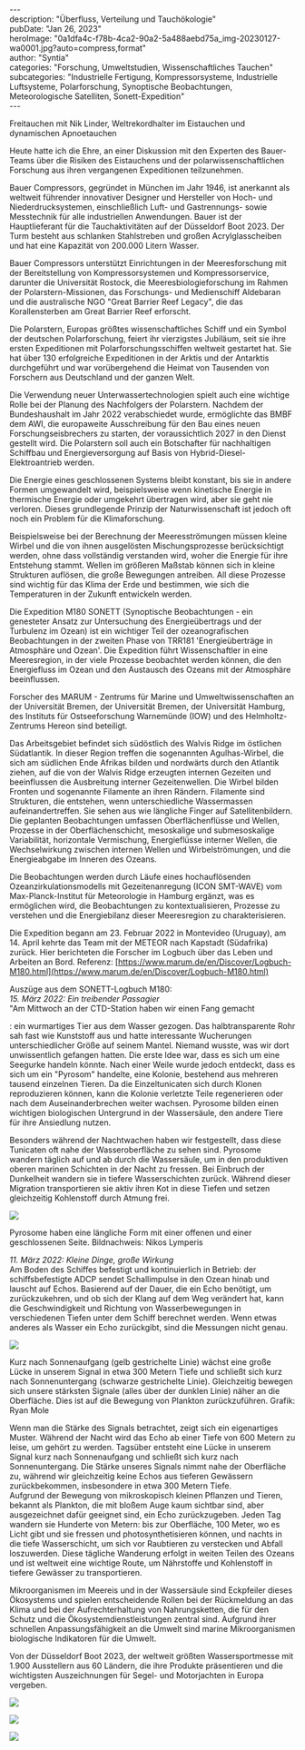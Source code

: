 \---  
description: "Überfluss, Verteilung und Tauchökologie"   
pubDate: "Jan 26, 2023"   
heroImage: "0a1dfa4c-f78b-4ca2-90a2-5a488aebd75a_img-20230127-wa0001.jpg?auto=compress,format"   
author: "Syntia"   
categories: "Forschung, Umweltstudien, Wissenschaftliches Tauchen"   
subcategories: "Industrielle Fertigung, Kompressorsysteme, Industrielle Luftsysteme, Polarforschung, Synoptische Beobachtungen, Meteorologische Satelliten, Sonett-Expedition"   
\---  

Freitauchen mit Nik Linder, Weltrekordhalter im Eistauchen und dynamischen Apnoetauchen

Heute hatte ich die Ehre, an einer Diskussion mit den Experten des Bauer-Teams über die Risiken des Eistauchens und der polarwissenschaftlichen Forschung aus ihren vergangenen Expeditionen teilzunehmen.

Bauer Compressors, gegründet in München im Jahr 1946, ist anerkannt als weltweit führender innovativer Designer und Hersteller von Hoch- und Niederdrucksystemen, einschließlich Luft- und Gastrennungs- sowie Messtechnik für alle industriellen Anwendungen. Bauer ist der Hauptlieferant für die Tauchaktivitäten auf der Düsseldorf Boot 2023. Der Turm besteht aus schlanken Stahlstreben und großen Acrylglasscheiben und hat eine Kapazität von 200.000 Litern Wasser.

Bauer Compressors unterstützt Einrichtungen in der Meeresforschung mit der Bereitstellung von Kompressorsystemen und Kompressorservice, darunter die Universität Rostock, die Meeresbiologieforschung im Rahmen der Polarstern-Missionen, das Forschungs- und Medienschiff Aldebaran und die australische NGO "Great Barrier Reef Legacy", die das Korallensterben am Great Barrier Reef erforscht.

Die Polarstern, Europas größtes wissenschaftliches Schiff und ein Symbol der deutschen Polarforschung, feiert ihr vierzigstes Jubiläum, seit sie ihre ersten Expeditionen mit Polarforschungsschiffen weltweit gestartet hat. Sie hat über 130 erfolgreiche Expeditionen in der Arktis und der Antarktis durchgeführt und war vorübergehend die Heimat von Tausenden von Forschern aus Deutschland und der ganzen Welt.

Die Verwendung neuer Unterwassertechnologien spielt auch eine wichtige Rolle bei der Planung des Nachfolgers der Polarstern. Nachdem der Bundeshaushalt im Jahr 2022 verabschiedet wurde, ermöglichte das BMBF dem AWI, die europaweite Ausschreibung für den Bau eines neuen Forschungseisbrechers zu starten, der voraussichtlich 2027 in den Dienst gestellt wird. Die Polarstern soll auch ein Botschafter für nachhaltigen Schiffbau und Energieversorgung auf Basis von Hybrid-Diesel-Elektroantrieb werden.

Die Energie eines geschlossenen Systems bleibt konstant, bis sie in andere Formen umgewandelt wird, beispielsweise wenn kinetische Energie in thermische Energie oder umgekehrt übertragen wird, aber sie geht nie verloren. Dieses grundlegende Prinzip der Naturwissenschaft ist jedoch oft noch ein Problem für die Klimaforschung.

Beispielsweise bei der Berechnung der Meeresströmungen müssen kleine Wirbel und die von ihnen ausgelösten Mischungsprozesse berücksichtigt werden, ohne dass vollständig verstanden wird, woher die Energie für ihre Entstehung stammt. Wellen im größeren Maßstab können sich in kleine Strukturen auflösen, die große Bewegungen antreiben. All diese Prozesse sind wichtig für das Klima der Erde und bestimmen, wie sich die Temperaturen in der Zukunft entwickeln werden.

Die Expedition M180 SONETT (Synoptische Beobachtungen - ein genesteter Ansatz zur Untersuchung des Energieübertrags und der Turbulenz im Ozean) ist ein wichtiger Teil der ozeanografischen Beobachtungen in der zweiten Phase von TRR181 'Energieüberträge in Atmosphäre und Ozean'. Die Expedition führt Wissenschaftler in eine Meeresregion, in der viele Prozesse beobachtet werden können, die den Energiefluss im Ozean und den Austausch des Ozeans mit der Atmosphäre beeinflussen.

Forscher des MARUM - Zentrums für Marine und Umweltwissenschaften an der Universität Bremen, der Universität Bremen, der Universität Hamburg, des Instituts für Ostseeforschung Warnemünde (IOW) und des Helmholtz-Zentrums Hereon sind beteiligt.

Das Arbeitsgebiet befindet sich südöstlich des Walvis Ridge im östlichen Südatlantik. In dieser Region treffen die sogenannten Agulhas-Wirbel, die sich am südlichen Ende Afrikas bilden und nordwärts durch den Atlantik ziehen, auf die von der Walvis Ridge erzeugten internen Gezeiten und beeinflussen die Ausbreitung interner Gezeitenwellen. Die Wirbel bilden Fronten und sogenannte Filamente an ihren Rändern. Filamente sind Strukturen, die entstehen, wenn unterschiedliche Wassermassen aufeinandertreffen. Sie sehen aus wie längliche Finger auf Satellitenbildern. Die geplanten Beobachtungen umfassen Oberflächenflüsse und Wellen, Prozesse in der Oberflächenschicht, mesoskalige und submesoskalige Variabilität, horizontale Vermischung, Energieflüsse interner Wellen, die Wechselwirkung zwischen internen Wellen und Wirbelströmungen, und die Energieabgabe im Inneren des Ozeans.

Die Beobachtungen werden durch Läufe eines hochauflösenden Ozeanzirkulationsmodells mit Gezeitenanregung (ICON SMT-WAVE) vom Max-Planck-Institut für Meteorologie in Hamburg ergänzt, was es ermöglichen wird, die Beobachtungen zu kontextualisieren, Prozesse zu verstehen und die Energiebilanz dieser Meeresregion zu charakterisieren.

Die Expedition begann am 23. Februar 2022 in Montevideo (Uruguay), am 14. April kehrte das Team mit der METEOR nach Kapstadt (Südafrika) zurück. Hier berichteten die Forscher im Logbuch über das Leben und Arbeiten an Bord. Referenz: [https://www.marum.de/en/Discover/Logbuch-M180.html](https://www.marum.de/en/Discover/Logbuch-M180.html)

Auszüge aus dem SONETT-Logbuch M180:  
_15. März 2022: Ein treibender Passagier_  
"Am Mittwoch an der CTD-Station haben wir einen Fang gemacht

: ein wurmartiges Tier aus dem Wasser gezogen. Das halbtransparente Rohr sah fast wie Kunststoff aus und hatte interessante Wucherungen unterschiedlicher Größe auf seinem Mantel. Niemand wusste, was wir dort unwissentlich gefangen hatten. Die erste Idee war, dass es sich um eine Seegurke handeln könnte. Nach einer Weile wurde jedoch entdeckt, dass es sich um ein "Pyrosom" handelte, eine Kolonie, bestehend aus mehreren tausend einzelnen Tieren. Da die Einzeltunicaten sich durch Klonen reproduzieren können, kann die Kolonie verletzte Teile regenerieren oder nach dem Auseinanderbrechen weiter wachsen. Pyrosome bilden einen wichtigen biologischen Untergrund in der Wassersäule, den andere Tiere für ihre Ansiedlung nutzen.

Besonders während der Nachtwachen haben wir festgestellt, dass diese Tunicaten oft nahe der Wasseroberfläche zu sehen sind. Pyrosome wandern täglich auf und ab durch die Wassersäule, um in den produktiven oberen marinen Schichten in der Nacht zu fressen. Bei Einbruch der Dunkelheit wandern sie in tiefere Wasserschichten zurück. Während dieser Migration transportieren sie aktiv ihren Kot in diese Tiefen und setzen gleichzeitig Kohlenstoff durch Atmung frei.

![](https://images.prismic.io/syntia/f23b0288-fb4d-4a9f-b40c-04c31d3d4cb3_feuerwalze1-von-nikos-web.jpg?auto=compress,format)

Pyrosome haben eine längliche Form mit einer offenen und einer geschlossenen Seite. Bildnachweis: Nikos Lymperis

_11. März 2022: Kleine Dinge, große Wirkung_  
Am Boden des Schiffes befestigt und kontinuierlich in Betrieb: der schiffsbefestigte ADCP sendet Schallimpulse in den Ozean hinab und lauscht auf Echos. Basierend auf der Dauer, die ein Echo benötigt, um zurückzukehren, und ob sich der Klang auf dem Weg verändert hat, kann die Geschwindigkeit und Richtung von Wasserbewegungen in verschiedenen Tiefen unter dem Schiff berechnet werden. Wenn etwas anderes als Wasser ein Echo zurückgibt, sind die Messungen nicht genau.

![](https://images.prismic.io/syntia/5d83915d-1ac7-4974-b3f5-37cc84f379d9_planktoncycle-ryanmole-web.jpg?auto=compress,format)

Kurz nach Sonnenaufgang (gelb gestrichelte Linie) wächst eine große Lücke in unserem Signal in etwa 300 Metern Tiefe und schließt sich kurz nach Sonnenuntergang (schwarze gestrichelte Linie). Gleichzeitig bewegen sich unsere stärksten Signale (alles über der dunklen Linie) näher an die Oberfläche. Dies ist auf die Bewegung von Plankton zurückzuführen. Grafik: Ryan Mole

Wenn man die Stärke des Signals betrachtet, zeigt sich ein eigenartiges Muster. Während der Nacht wird das Echo ab einer Tiefe von 600 Metern zu leise, um gehört zu werden. Tagsüber entsteht eine Lücke in unserem Signal kurz nach Sonnenaufgang und schließt sich kurz nach Sonnenuntergang. Die Stärke unseres Signals nimmt nahe der Oberfläche zu, während wir gleichzeitig keine Echos aus tieferen Gewässern zurückbekommen, insbesondere in etwa 300 Metern Tiefe.  
Aufgrund der Bewegung von mikroskopisch kleinen Pflanzen und Tieren, bekannt als Plankton, die mit bloßem Auge kaum sichtbar sind, aber ausgezeichnet dafür geeignet sind, ein Echo zurückzugeben. Jeden Tag wandern sie Hunderte von Metern: bis zur Oberfläche, 100 Meter, wo es Licht gibt und sie fressen und photosynthetisieren können, und nachts in die tiefe Wasserschicht, um sich vor Raubtieren zu verstecken und Abfall loszuwerden. Diese tägliche Wanderung erfolgt in weiten Teilen des Ozeans und ist weltweit eine wichtige Route, um Nährstoffe und Kohlenstoff in tiefere Gewässer zu transportieren.

Mikroorganismen im Meereis und in der Wassersäule sind Eckpfeiler dieses Ökosystems und spielen entscheidende Rollen bei der Rückmeldung an das Klima und bei der Aufrechterhaltung von Nahrungsketten, die für den Schutz und die Ökosystemdienstleistungen zentral sind. Aufgrund ihrer schnellen Anpassungsfähigkeit an die Umwelt sind marine Mikroorganismen biologische Indikatoren für die Umwelt.

Von der Düsseldorf Boot 2023, der weltweit größten Wassersportmesse mit 1.900 Ausstellern aus 60 Ländern, die ihre Produkte präsentieren und die wichtigsten Auszeichnungen für Segel- und Motorjachten in Europa vergeben.

![](https://images.prismic.io/syntia/4b7dae93-5c4e-43d7-9fd3-46492d8a4768_img_20230126_165743-1.jpg?auto=compress,format)

![](https://images.prismic.io/syntia/3849bff5-fc6b-4d66-8c13-24edbdb57bcf_img_20230126_155617.jpg?auto=compress,format)

![](https://images.prismic.io/syntia/bc557b9c-16f6-4ffa-b973-1d4b05f54d06_img_20230126_161245.jpg?auto=compress,format)